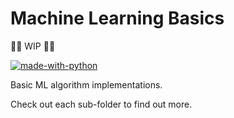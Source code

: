# Machine Learning Basics
:woman_factory_worker: WIP :woman_factory_worker: 

[![made-with-python](https://img.shields.io/badge/Made%20with-Python-1f425f.svg)](https://www.python.org/)

Basic ML algorithm implementations.

Check out each sub-folder to find out more.
